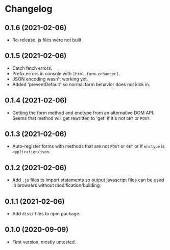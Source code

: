 Changelog
=========

0.1.6 (2021-02-06)
------------------

* Re-release. js files were not built.


0.1.5 (2021-02-06)
------------------

* Catch fetch errors.
* Prefix errors in console with `[html-form-enhancer]`.
* JSON encoding wasn't working yet.
* Added 'preventDefault' so normal form behavior does not kick in.


0.1.4 (2021-02-06)
------------------

* Getting the form method and enctype from an alternative DOM API. Seems that
  method will get rewritten to 'get' if it's not `GET` or `POST`.


0.1.3 (2021-02-06)
------------------

* Auto-register forms with methods that are not `POST` or `GET` or if
  `enctype` is `application/json`.


0.1.2 (2021-02-06)
------------------

* Add `.js` files to import statements so output javascript files can be used
  in browsers without modification/building.


0.1.1 (2021-02-06)
------------------

* Add `dist/` files to npm package.


0.1.0 (2020-09-09)
------------------

* First version, mostly untested.
